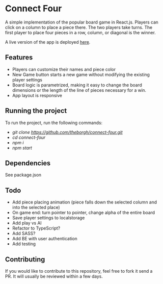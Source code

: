 # Connect Four

A simple implementation of the popular board game in React.js.
Players can click on a column to place a piece there. The two players take turns. The first player to place four pieces in a row, column, or diagonal is the winner.

A live version of the app is deployed [here](https://connectfourreact.netlify.app/).

## Features

- Players can customize their names and piece color
- New Game button starts a new game without modifying the existing player settings
- Board logic is parametrized, making it easy to change the board dimensions or the length of the line of pieces necessary for a win.
- App layout is responsive

## Running the project

To run the project, run the following commands:

- _git clone https://github.com/theborgh/connect-four.git_
- _cd connect-four_
- _npm i_
- _npm start_

## Dependencies

See package.json

## Todo

- Add piece placing animation (piece falls down the selected column and into the selected place)
- On game end: turn pointer to pointer, change alpha of the entire board
- Save player settings to localstorage
- Add play vs AI
- Refactor to TypeScript?
- Add SASS?
- Add BE with user authentication
- Add testing

## Contributing

If you would like to contribute to this repository, feel free to fork it send a PR. It will usually be reviewed within a few days.
